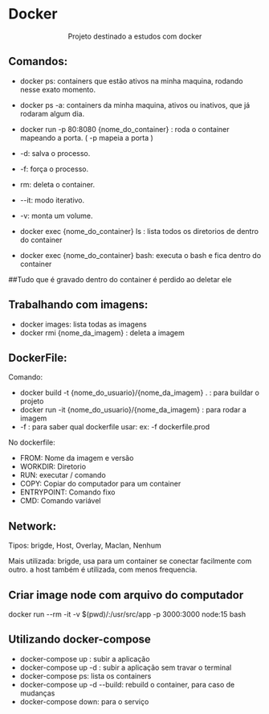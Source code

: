 # Docker

<p align="center">Projeto destinado a estudos com docker </p>

  
## Comandos:
* docker ps: containers que estão ativos na minha maquina, rodando nesse exato momento.
* docker ps -a: containers da minha maquina, ativos ou inativos, que já rodaram algum dia.
* docker run -p 80:8080 {nome_do_container} : roda o container mapeando a porta. ( -p mapeia a porta )
* -d: salva o processo.
* -f: força o processo.
* rm: deleta o container.
* --it: modo iterativo.
* -v: monta um volume.

* docker exec {nome_do_container} ls : lista todos os diretorios de dentro do container
* docker exec {nome_do_container} bash: executa o bash e fica dentro do container


##Tudo que é gravado dentro do container é perdido ao deletar ele

## Trabalhando com imagens:

* docker images: lista todas as imagens
* docker rmi {nome_da_imagem} : deleta a imagem

## DockerFile:

Comando: 
* docker build -t {nome_do_usuario}/{nome_da_imagem} .  : para buildar o projeto
* docker run -it {nome_do_usuario}/{nome_da_imagem}  : para rodar a imagem
* -f : para saber qual dockerfile usar: ex: -f dockerfile.prod


No dockerfile:
* FROM: Nome da imagem e versão
* WORKDIR: Diretorio
* RUN: executar / comando
* COPY: Copiar do computador para um container
* ENTRYPOINT: Comando fixo
* CMD: Comando variável


## Network:

Tipos: brigde, Host, Overlay, Maclan, Nenhum

Mais utilizada: brigde, usa para um container se conectar facilmente com outro.
a host também é utilizada, com menos frequencia.

## Criar image node com arquivo do computador
docker run --rm -it -v $(pwd)/:/usr/src/app -p 3000:3000 node:15 bash


## Utilizando docker-compose

* docker-compose up : subir a aplicação
* docker-compose up -d : subir a aplicação sem travar o terminal
* docker-compose ps: lista os containers
* docker-compose up -d --build: rebuild o container, para caso de mudanças
* docker-compose down: para o serviço
